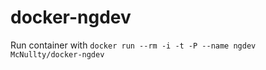 docker-ngdev
============

Run container with `docker run --rm -i -t -P --name ngdev McNullty/docker-ngdev`